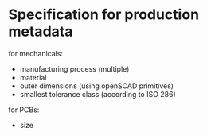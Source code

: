 # Specification for production metadata

for mechanicals:

- manufacturing process (multiple)
- material
- outer dimensions (using openSCAD primitives)
- smallest tolerance class (according to ISO 286)

for PCBs:

- size
